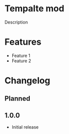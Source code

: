 # Tempalte mod

Description
# Features

* Feature 1
* Feature 2

# Changelog

## Planned

## 1.0.0

* Initial release

